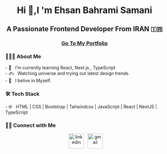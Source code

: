 <h1 align="center">Hi 👋,I 'm Ehsan Bahrami Samani</h1>
<h2 align="center">A Passionate Frontend Developer From IRAN 🇮🇷</h2> 
<h3 align="center"><a href="https://ehsan-portfolio-taupe.vercel.app/" target="_blank" rel="noopener noreferrer">Go To My Portfolio</a></h3>

<h3> 👨🏻‍💻 About Me </h3>
- 🔭 &nbsp; I’m currently learning React, Next.js , TypeScript
</br>
- ✍️ &nbsp; Watching universe and trying out latest design trends.
</br>
- 💼 &nbsp; I belive in Myself.

<h3>🛠 Tech Stack</h3>
- 🌐 &nbsp;  HTML | CSS | Bootstrap | Tailwindcss | JavaScript | React | NextJS | TypeScript

<h3> 🤝🏻 Connect with Me </h3>

<p align="center"> 
&nbsp; <a href="https://www.linkedin.com/in/ehsan-bahrami-samani/" target="_blank" rel="noopener noreferrer"><img width="48" height="48" src="https://img.icons8.com/nolan/64/linkedin.png" alt="linkedin"/></a>
&nbsp; <a href="mailto:bahramiehsan780@gmail.com" target="_blank" rel="noopener noreferrer"><img width="48" height="48" src="https://img.icons8.com/nolan/64/gmail.png" alt="gmail"/></a>
</p>
<!--
**pinfinity1/pinfinity1** is a ✨ _special_ ✨ repository because its `README.md` (this file) appears on your GitHub profile.

Here are some ideas to get you started:

- 🔭 I’m currently working on ...
- 🌱 I’m currently learning ...
- 👯 I’m looking to collaborate on ...
- 🤔 I’m looking for help with ...
- 💬 Ask me about ...
- 📫 How to reach me: ...
- 😄 Pronouns: ...
- ⚡ Fun fact: ...
-->
